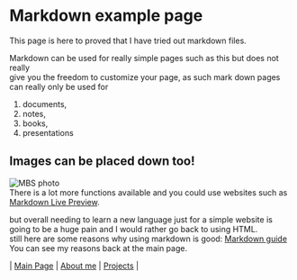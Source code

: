 <!--This page is for me to test run only -->
# Markdown example page

This page is here to proved that I have tried out markdown files.  

Markdown can be used for really simple pages such as this but does not really  
give you the freedom to customize your page, as such mark down pages can really only be used for  
1. documents,  
1. notes,   
1. books,   
4. presentations

## Images can be placed down too!  
![MBS photo](/image/mbs.jpg "This is at MBS")  
There is a lot more functions available and you could use websites such as [Markdown Live Preview](https://markdownlivepreview.com/).  

but overall needing to learn a new language just for a simple website is going to be a huge pain and I would rather go back to using HTML.  
still here are some reasons why using markdown is good: [Markdown guide](https://www.markdownguide.org/getting-started/)  
You can see my reasons back at the main page.

| [Main Page](index.html) |
[About me](aboutme.html) |
[Projects](placeholder.html) |

<script src="http://strapdownjs.com/v/0.2/strapdown.js"></script>
